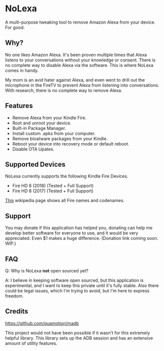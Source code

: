 # NoLexa
A multi-purpose tweaking tool to remove Amazon Alexa from your device. For good. 

## Why?
No one likes Amazon Alexa. It's been proven multiple times that Alexa listens to your conversations without your knowledge or consent. There is no complete way to disable Alexa via the software. This is where NoLexa comes in handy.

My mom is an avid hater against Alexa, and even went to drill out the microphone in the FireTV to prevent Alexa from listening into conversations. With research, there is no complete way to remove Alexa.


## Features
- Remove Alexa from your Kindle Fire.
- Root and unroot your device.
- Built-in Package Manager.
- Install custom .apks from your computer.
- Remove bloatware packages from your Kindle.
- Reboot your device into recovery mode or default reboot.
- Disable OTA Upates.
 
 ## Supported Devices
NoLexa currently supports the following Kindle Fire Devices.

- Fire HD 8 (2018) (Tested + Full Support)
- Fire HD 8 (2017) (Tested + Full Support)

[This](https://en.wikipedia.org/wiki/Fire_HD) wikipedia page shows all Fire names and codenames.


## Support
You may donate if this application has helped you, donating can help me develop better software for everyone to use, and it would be very appreciated. Even $1 makes a huge difference. (Donation link coming soon. WIP.)

## FAQ

Q: Why is NoLexa **not** open sourced yet?

A: I believe in keeping software open sourced, but this application is experimental, and I want to keep this private until it's fully stable. Also there could be legal issues, which I'm trying to avoid, but I'm here to express freedom.

## Credits
https://github.com/quamotion/madb

This project would not have been possible if it wasn't for this extremely helpful library. This library sets up the ADB session and has an extensive amount of utility features.

